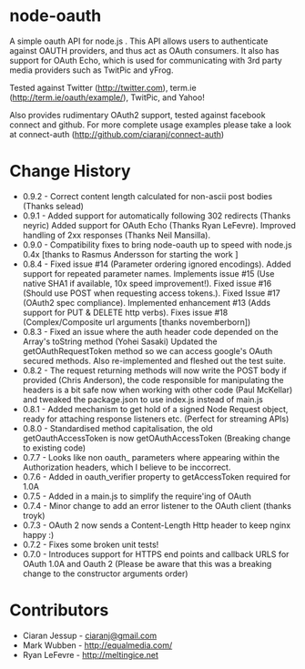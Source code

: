 node-oauth
===========
A simple oauth API for node.js .  This API allows users to authenticate against OAUTH providers, and thus act as OAuth consumers. It also has support for OAuth Echo, which is used for communicating with 3rd party media providers such as TwitPic and yFrog.

Tested against Twitter (http://twitter.com), term.ie (http://term.ie/oauth/example/), TwitPic, and Yahoo!

Also provides rudimentary OAuth2 support, tested against facebook connect and github.   For more complete usage examples please take a look at connect-auth (http://github.com/ciaranj/connect-auth)


Change History
============== 

* 0.9.2 - Correct content length calculated for non-ascii post bodies (Thanks selead)
* 0.9.1 - Added support for automatically following 302 redirects (Thanks neyric) Added support for OAuth Echo (Thanks Ryan LeFevre). Improved handling of 2xx responses (Thanks Neil Mansilla).
* 0.9.0 - Compatibility fixes to bring node-oauth up to speed with node.js 0.4x [thanks to Rasmus Andersson for starting the work ]
* 0.8.4 - Fixed issue #14 (Parameter ordering ignored encodings).  Added support for repeated parameter names. Implements issue #15 (Use native SHA1 if available, 10x speed improvement!). Fixed issue #16 (Should use POST when requesting access tokens.).  Fixed Issue #17 (OAuth2 spec compliance).  Implemented enhancement #13 (Adds support for PUT & DELETE http verbs). Fixes issue #18 (Complex/Composite url arguments [thanks novemberborn])
* 0.8.3 - Fixed an issue where the auth header code depended on the Array's toString method (Yohei Sasaki) Updated the getOAuthRequestToken method so we can access google's OAuth secured methods. Also re-implemented and fleshed out the test suite.
* 0.8.2 - The request returning methods will now write the POST body if provided (Chris Anderson), the code responsible for manipulating the headers is a bit safe now when working with other code (Paul McKellar) and tweaked the package.json to use index.js instead of main.js
* 0.8.1 - Added mechanism to get hold of a signed Node Request object, ready for attaching response listeners etc. (Perfect for streaming APIs)
* 0.8.0 - Standardised method capitalisation, the old getOauthAccessToken is now getOAuthAccessToken (Breaking change to existing code)
* 0.7.7 - Looks like non oauth_ parameters where appearing within the Authorization headers, which I believe to be inccorrect.
* 0.7.6 - Added in oauth_verifier property to getAccessToken required for 1.0A
* 0.7.5 - Added in a main.js to simplify the require'ing of OAuth
* 0.7.4 - Minor change to add an error listener to the OAuth client (thanks troyk)
* 0.7.3 - OAuth 2 now sends a Content-Length Http header to keep nginx happy :)
* 0.7.2 - Fixes some broken unit tests!
* 0.7.0 - Introduces support for HTTPS end points and callback URLS for OAuth 1.0A and Oauth 2 (Please be aware that this was a breaking change to the constructor arguments order)

Contributors
============

* Ciaran Jessup - ciaranj@gmail.com
* Mark Wubben - http://equalmedia.com/
* Ryan LeFevre - http://meltingice.net
